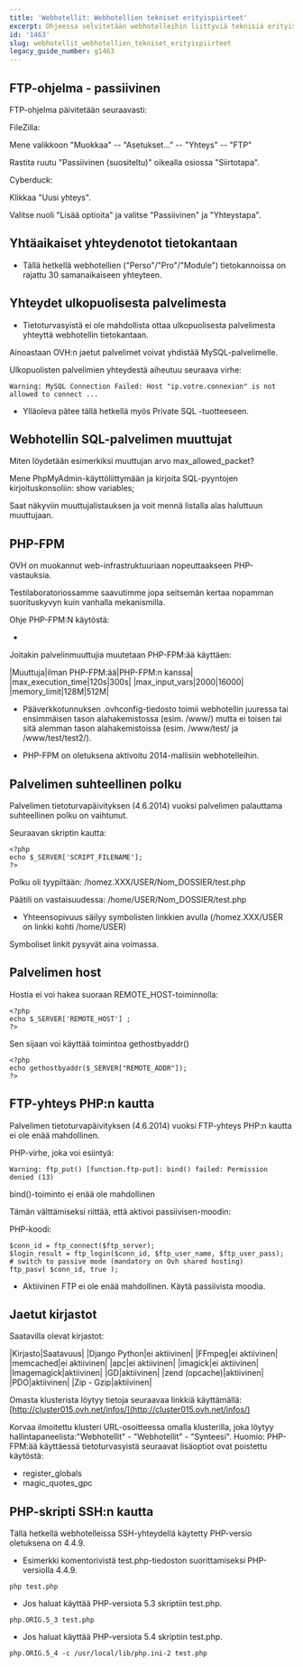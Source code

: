```yaml
---
title: 'Webhotellit: Webhotellien tekniset erityispiirteet'
excerpt: Ohjeessa selvitetään webhotelleihin liittyviä teknisiä erityispiirteitä.
id: '1463'
slug: webhotellit_webhotellien_tekniset_erityispiirteet
legacy_guide_number: g1463
---
```



## FTP-ohjelma - passiivinen
FTP-ohjelma päivitetään seuraavasti:

FileZilla:

Mene valikkoon "Muokkaa" -- "Asetukset..." -- "Yhteys" -- "FTP"

Rastita ruutu "Passiivinen (suositeltu)" oikealla osiossa "Siirtotapa".

Cyberduck:

Klikkaa "Uusi yhteys".

Valitse nuoli "Lisää optioita" ja valitse "Passiivinen" ja "Yhteystapa".


## Yhtäaikaiset yhteydenotot tietokantaan

- Tällä hetkellä webhotellien ("Perso"/"Pro"/"Module") tietokannoissa on rajattu 30 samanaikaiseen yhteyteen.




## Yhteydet ulkopuolisesta palvelimesta

- Tietoturvasyistä ei ole mahdollista ottaa ulkopuolisesta palvelimesta yhteyttä webhotellin tietokantaan.


Ainoastaan OVH:n jaetut palvelimet voivat yhdistää MySQL-palvelimelle.

Ulkopuolisten palvelimien yhteydestä aiheutuu seuraava virhe:


```
Warning: MySQL Connection Failed: Host "ip.votre.connexion" is not allowed to connect ...
```



- Ylläoleva pätee tällä hetkellä myös Private SQL -tuotteeseen.




## Webhotellin SQL-palvelimen muuttujat
Miten löydetään esimerkiksi muuttujan arvo max_allowed_packet?

Mene PhpMyAdmin-käyttöliittymään ja kirjoita SQL-pyyntojen kirjoituskonsoliin:
show variables;

Saat näkyviin muuttujalistauksen ja voit mennä listalla alas haluttuun muuttujaan.


## PHP-FPM
OVH on muokannut web-infrastruktuuriaan nopeuttaakseen PHP-vastauksia.

Testilaboratoriossamme saavutimme jopa seitsemän kertaa nopamman suorituskyvyn kuin vanhalla mekanismilla.

Ohje PHP-FPM:N käytöstä:


- []({legacy}1175)


Joitakin palvelinmuuttujia muutetaan PHP-FPM:ää käyttäen:

|Muuttuja|ilman PHP-FPM:ää|PHP-FPM:n kanssa|
|max_execution_time|120s|300s|
|max_input_vars|2000|16000|
|memory_limit|128M|512M|



- Pääverkkotunnuksen .ovhconfig-tiedosto toimii webhotellin juuressa tai ensimmäisen tason alahakemistossa (esim. /www/) mutta ei toisen tai sitä alemman tason alahakemistoissa (esim. /www/test/ ja /www/test/test2/).

- PHP-FPM on oletuksena aktivoitu 2014-mallisiin webhotelleihin.




## Palvelimen suhteellinen polku
Palvelimen tietoturvapäivityksen (4.6.2014) vuoksi palvelimen palauttama suhteellinen polku on vaihtunut.

Seuraavan skriptin kautta:


```
<?php
echo $_SERVER['SCRIPT_FILENAME'];
?>
```


Polku oli tyypiltään: /homez.XXX/USER/Nom_DOSSIER/test.php

Päätili on vastaisuudessa: /home/USER/Nom_DOSSIER/test.php


- Yhteensopivuus säilyy symbolisten linkkien avulla (/homez.XXX/USER on linkki kohti /home/USER)


Symboliset linkit pysyvät aina voimassa.


## Palvelimen host
Hostia ei voi hakea suoraan REMOTE_HOST-toiminnolla:


```
<?php
echo $_SERVER['REMOTE_HOST'] ;
?>
```


Sen sijaan voi käyttää toimintoa gethostbyaddr()


```
<?php
echo gethostbyaddr($_SERVER["REMOTE_ADDR"]);
?>
```




## FTP-yhteys PHP:n kautta
Palvelimen tietoturvapäivityksen (4.6.2014) vuoksi FTP-yhteys PHP:n kautta ei ole enää mahdollinen.

PHP-virhe, joka voi esiintyä:


```
Warning: ftp_put() [function.ftp-put]: bind() failed: Permission denied (13)
```


bind()-toiminto ei enää ole mahdollinen

Tämän välttämiseksi riittää, että aktivoi passiivisen-moodin:

PHP-koodi:

```
$conn_id = ftp_connect($ftp_server);
$login_result = ftp_login($conn_id, $ftp_user_name, $ftp_user_pass);
# switch to passive mode (mandatory on Ovh shared hosting)
ftp_pasv( $conn_id, true );
```



- Aktiivinen FTP ei ole enää mahdollinen. Käytä passiivista moodia.




## Jaetut kirjastot
Saatavilla olevat kirjastot:

|Kirjasto|Saatavuus|
|Django Python|ei aktiivinen|
|FFmpeg|ei aktiivinen|
|memcached|ei aktiivinen|
|apc|ei aktiivinen|
|imagick|ei aktiivinen|
|Imagemagick|aktiivinen|
|GD|aktiivinen|
|zend (opcache)|aktiivinen|
|PDO|aktiivinen|
|Zip - Gzip|aktiivinen|


Omasta klusterista löytyy tietoja seuraavaa linkkiä käyttämällä:
[http://cluster015.ovh.net/infos/](http://cluster015.ovh.net/infos/)

Korvaa ilmoitettu klusteri URL-osoitteessa omalla klusterilla, joka löytyy hallintapaneelista:"Webhotellit" - "Webhotellit" - "Synteesi".
Huomio: PHP-FPM:ää käyttäessä tietoturvasyistä seuraavat lisäoptiot ovat poistettu käytöstä:


- register_globals
- magic_quotes_gpc




## PHP-skripti SSH:n kautta
Tällä hetkellä webhotelleissa SSH-yhteydellä käytetty PHP-versio oletuksena on 4.4.9.


- Esimerkki komentorivistä test.php-tiedoston suorittamiseksi PHP-versiolla 4.4.9.


```
php test.php
```


- Jos haluat käyttää PHP-versiota 5.3 skriptiin test.php.


```
php.ORIG.5_3 test.php
```


- Jos haluat käyttää PHP-versiota 5.4 skriptiin test.php.


```
php.ORIG.5_4 -c /usr/local/lib/php.ini-2 test.php
```




